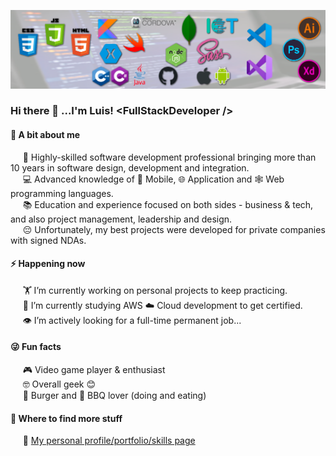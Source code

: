 ![stacks](./Background.png)

### Hi there 👋 ...I'm Luis!  \<FullStackDeveloper />

#### 🤔 A bit about me
&nbsp;&nbsp;&nbsp;&nbsp;&nbsp;🤹 Highly-skilled software development professional bringing more than 10 years in software design, development and integration.<br>
&nbsp;&nbsp;&nbsp;&nbsp;&nbsp;💻 Advanced knowledge of 📱 Mobile, 🌐 Application and 🕸️ Web programming languages.<br>
&nbsp;&nbsp;&nbsp;&nbsp;&nbsp;📚 Education and experience focused on both sides - business & tech, and also project management, leadership and design.<br>
&nbsp;&nbsp;&nbsp;&nbsp;&nbsp;😔 Unfortunately, my best projects were developed for private companies with signed NDAs.<br>

#### ⚡ Happening now
&nbsp;&nbsp;&nbsp;&nbsp;&nbsp;🏋️‍ I’m currently working on personal projects to keep practicing.<br>
&nbsp;&nbsp;&nbsp;&nbsp;&nbsp;📖 I’m currently studying AWS ☁️ Cloud development to get certified.<br>
&nbsp;&nbsp;&nbsp;&nbsp;&nbsp;👁️ I’m actively looking for a full-time permanent job...<br>

#### 😜 Fun facts<br>
&nbsp;&nbsp;&nbsp;&nbsp;&nbsp;🎮 Video game player & enthusiast<br>
&nbsp;&nbsp;&nbsp;&nbsp;&nbsp;🤓 Overall geek 😊<br>
&nbsp;&nbsp;&nbsp;&nbsp;&nbsp;🍔 Burger and 🥩 BBQ lover (doing and eating)<br>

#### 💬 Where to find more stuff
&nbsp;&nbsp;&nbsp;&nbsp;&nbsp;💼 [My personal profile/portfolio/skills page](https://appdevcanada.github.io) 
